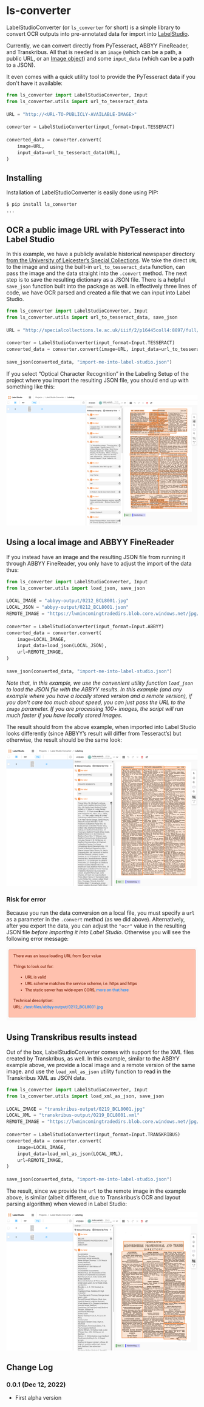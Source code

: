 # ls-converter

LabelStudioConverter (or `ls_converter` for short) is a simple library to convert OCR outputs into pre-annotated data for import into [LabelStudio](https://github.com/heartexlabs/label-studio).

Currently, we can convert directly from PyTesseract, ABBYY FineReader, and Transkribus. All that is needed is an `image` (which can be a path, a public URL, or an [Image object](https://github.com/python-pillow/Pillow)) and some `input_data` (which can be a path to a JSON).

It even comes with a quick utility tool to provide the PyTesseract data if you don't have it available:

```py
from ls_converter import LabelStudioConverter, Input
from ls_converter.utils import url_to_tesseract_data

URL = "http://<URL-TO-PUBLICLY-AVAILABLE-IMAGE>"

converter = LabelStudioConverter(input_format=Input.TESSERACT)

converted_data = converter.convert(
    image=URL,
    input_data=url_to_tesseract_data(URL),
)
```

## Installing

Installation of LabelStudioConverter is easily done using PIP:

```sh
$ pip install ls_converter
...
```

## OCR a public image URL with PyTesseract into Label Studio

In this example, we have a publicly available historical newspaper directory [from the University of Leicester‘s Special Collections](https://specialcollections.le.ac.uk/digital/collection/p16445coll4/id/52629/rec/1). We take the direct `URL` to the image and using the built-in `url_to_tesseract_data` function, can pass the image and the data straight into the `.convert` method. The next step is to save the resulting dictionary as a JSON file. There is a helpful `save_json` function built into the package as well. In effectively three lines of code, we have OCR parsed and created a file that we can input into Label Studio.

```py
from ls_converter import LabelStudioConverter, Input
from ls_converter.utils import url_to_tesseract_data, save_json

URL = "http://specialcollections.le.ac.uk/iiif/2/p16445coll4:8897/full/730,/0/default.jpg?page=27"

converter = LabelStudioConverter(input_format=Input.TESSERACT)
converted_data = converter.convert(image=URL, input_data=url_to_tesseract_data(URL))

save_json(converted_data, "import-me-into-label-studio.json")
```

If you select “Optical Character Recognition” in the Labeling Setup of the project where you import the resulting JSON file, you should end up with something like this:

![Label Studio interface after importing PyTesseract’s resulting JSON](img/label-studio.png)

## Using a local image and ABBYY FineReader

If you instead have an image and the resulting JSON file from running it through ABBYY FineReader, you only have to adjust the import of the data thus:

```py
from ls_converter import LabelStudioConverter, Input
from ls_converter.utils import load_json, save_json

LOCAL_IMAGE = "abbyy-output/0212_BCL8001.jpg"
LOCAL_JSON = "abbyy-output/0212_BCL8001.json"
REMOTE_IMAGE = "https://lwmincomingtradedirs.blob.core.windows.net/jpg/0212_BCL8001.jpg"

converter = LabelStudioConverter(input_format=Input.ABBYY)
converted_data = converter.convert(
    image=LOCAL_IMAGE,
    input_data=load_json(LOCAL_JSON),
    url=REMOTE_IMAGE,
)

save_json(converted_data, "import-me-into-label-studio.json")
```

_Note that, in this example, we use the convenient utility function `load_json` to load the JSON file with the ABBYY results. In this example (and any example where you have a locally stored version and a remote version), if you don’t care too much about speed, you can just pass the URL to the `image` parameter. If you are processing 100+ images, the script will run much faster if you have locally stored images._

The result should from the above example, when imported into Label Studio looks differently (since ABBYY’s result will differ from Tesseract’s) but otherwise, the result should be the same look:

![Label Studio interface after importing ABBYY FineReader’s resulting JSON](img/abbyy-result.png)

### Risk for error

Because you run the data conversion on a local file, you must specify a `url` as a parameter in the `.convert` method (as we did above). Alternatively, after you export the data, you can adjust the `"ocr"` value in the resulting JSON file _before importing it into Label Studio_. Otherwise you will see the following error message:

![Label Studio error message after importing faulty JSON](img/local-file-error.png)

## Using Transkribus results instead

Out of the box, LabelStudioConverter comes with support for the XML files created by Transkribus, as well. In this example, similar to the ABBYY example above, we provide a local image and a remote version of the same image. and use the `load_xml_as_json` utility function to read in the Transkribus XML as JSON data.

```py
from ls_converter import LabelStudioConverter, Input
from ls_converter.utils import load_xml_as_json, save_json

LOCAL_IMAGE = "transkribus-output/0219_BCL8001.jpg"
LOCAL_XML = "transkribus-output/0219_BCL8001.xml"
REMOTE_IMAGE = "https://lwmincomingtradedirs.blob.core.windows.net/jpg/0219_BCL8001.jpg"

converter = LabelStudioConverter(input_format=Input.TRANSKRIBUS)
converted_data = converter.convert(
    image=LOCAL_IMAGE,
    input_data=load_xml_as_json(LOCAL_XML),
    url=REMOTE_IMAGE,
)

save_json(converted_data, "import-me-into-label-studio.json")
```

The result, since we provide the `url` to the remote image in the example above, is similar (albeit different, due to Transkribus’s OCR and layout parsing algorithm) when viewed in Label Studio:

![Label Studio interface after importing Transkribus’s resulting JSON](img/transkribus-result.png)

## Change Log

### 0.0.1 (Dec 12, 2022)

- First alpha version

